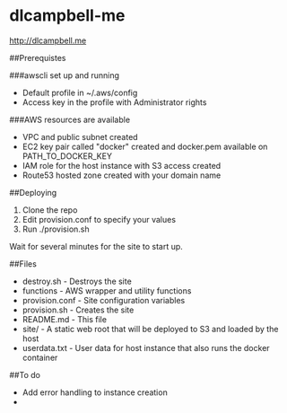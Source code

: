 # dlcampbell-me
http://dlcampbell.me

##Prerequistes

###awscli set up and running 
* Default profile in ~/.aws/config
* Access key in the profile with Administrator rights

###AWS resources are available
* VPC and public subnet created
* EC2 key pair called "docker" created and docker.pem available on PATH_TO_DOCKER_KEY
* IAM role for the host instance with S3 access created
* Route53 hosted zone created with your domain name

##Deploying

1. Clone the repo
2. Edit provision.conf to specify your values
3. Run ./provision.sh

Wait for several minutes for the site to start up.

##Files

* destroy.sh - Destroys the site
* functions - AWS wrapper and utility functions
* provision.conf - Site configuration variables
* provision.sh - Creates the site
* README.md - This file
* site/ - A static web root that will be deployed to S3 and loaded by the host
* userdata.txt - User data for host instance that also runs the docker container

##To do

* Add error handling to instance creation
* 
